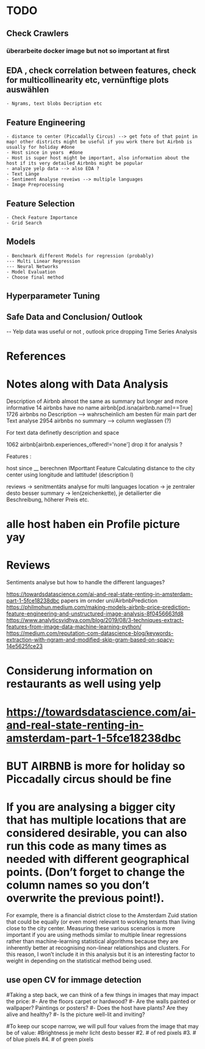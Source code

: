 # TODO
## Check Crawlers
### überarbeite docker image but not so important at first 
## EDA , check correlation between features, check for multicollinearity etc, vernünftige plots auswählen
    - Ngrams, text blobs Decription etc
## Feature Engineering
    - distance to center (Piccadally Circus) --> get foto of that point in map! other districts might be useful if you work there but Airbnb is usually for holiday #done
    - Host since in years  #done
    - Host is super host might be important, also information about the host if its very detailed Airbnbs might be popular
    - analyze yelp data --> also EDA ? 
    - Text Länge 
    - Sentiment Analyse reveiws --> multiple languages
    - Image Preprocessing 
## Feature Selection
    - Check Feature Importance 
    - Grid Search 
## Models
    - Benchmark different Models for regression (probably)
    --- Multi Linear Regression 
    --- Neural Networks 
    - Model Evaluation
    - Choose final method
## Hyperparameter Tuning

## Safe Data and Conclusion/ Outlook 
  -- Yelp data was useful or not , outlook price dropping Time Series Analysis 

# References


# Notes along with Data Analysis
Description of Airbnb almost the same as summary but longer and more informative
14 airbnbs have no name airbnb[pd.isna(airbnb.name)==True]
1726 airbnbs no Description --> wahrscheinlich am besten für main part der Text analyse
2954 airbnbs no summary --> column weglassen (?)

For text data definetly description and space

1062 airbnb[airbnb.experiences_offered!='none'] drop it for analysis ?

Features : 

host since __ berechnen 
IMporttant Feature Calculating distance to the city center using longitude and lattitude!
(description l)

reviews -> senitmentäts analyse for multi languages
location -> je zentraler desto besser
summary -> len(zeichenkette), je detailierter die Beschreibung, höherer Preis etc.


# alle host haben ein Profile picture yay

# Reviews
Sentiments analyse but how to handle the different languages?

https://towardsdatascience.com/ai-and-real-state-renting-in-amsterdam-part-1-5fce18238dbc
papers im ornder uni/AirbnbPrediction
https://philmohun.medium.com/making-models-airbnb-price-prediction-feature-engineering-and-unstructured-image-analysis-8f0456663fd8
https://www.analyticsvidhya.com/blog/2019/08/3-techniques-extract-features-from-image-data-machine-learning-python/
https://medium.com/reputation-com-datascience-blog/keywords-extraction-with-ngram-and-modified-skip-gram-based-on-spacy-14e5625fce23
# Considerung information on restaurants as well using yelp
# https://towardsdatascience.com/ai-and-real-state-renting-in-amsterdam-part-1-5fce18238dbc




# BUT AIRBNB is more for holiday so Piccadally circus should be fine
# If you are analysing a bigger city that has multiple locations that are considered desirable, you can also run this code as many times as needed with different geographical points. (Don’t forget to change the column names so you don’t overwrite the previous point!).
For example, there is a financial district close to the Amsterdam Zuid station that could be equally (or even more) relevant to working tenants than living close to the city center. Measuring these various scenarios is more important if you are using methods similar to multiple linear regressions rather than machine-learning statistical algorithms because they are inherently better at recognising non-linear relationships and clusters. For this reason, I won’t include it in this analysis but it is an interesting factor to weight in depending on the statistical method being used.

## use open CV for immage detection 
#Taking a step back, we can think of a few things in images that may impact the price:
#- Are the floors carpet or hardwood?
#- Are the walls painted or wallpaper? Paintings or posters?
#- Does the host have plants? Are they alive and healthy?
#- Is the picture well-lit and inviting?

#To keep our scope narrow, we will pull four values from the image that may be of value:
#Brightness je mehr licht desto besser
#2. # of red pixels
#3. # of blue pixels
#4. # of green pixels

